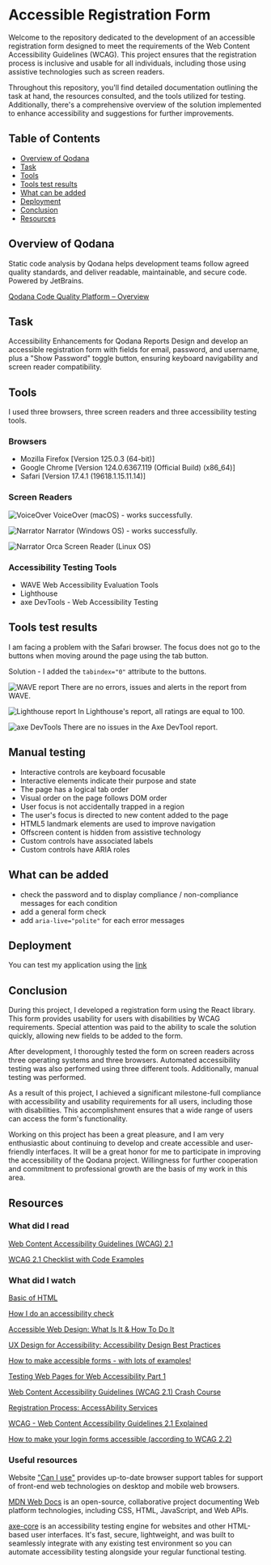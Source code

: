 # Accessible Registration Form
Welcome to the repository dedicated to the development of an accessible registration form designed to meet the requirements of the Web Content Accessibility Guidelines (WCAG). This project ensures that the registration process is inclusive and usable for all individuals, including those using assistive technologies such as screen readers.

Throughout this repository, you'll find detailed documentation outlining the task at hand, the resources consulted, and the tools utilized for testing. Additionally, there's a comprehensive overview of the solution implemented to enhance accessibility and suggestions for further improvements.

## Table of Contents

* [Overview of Qodana](#overview-of-qodana)
* [Task](#task)
* [Tools](#tools)
* [Tools test results](#tools-test-results)
* [What can be added](#what-can-be-added)
* [Deployment](#deployment)
* [Conclusion](#conclusion)
* [Resources](#resources)

## Overview of Qodana
Static code analysis by Qodana helps development teams follow agreed quality standards, and deliver readable, maintainable, and secure code. Powered by JetBrains.

[Qodana Code Quality Platform – Overview](https://www.youtube.com/watch?v=WrhnUnzMUCg&ab_channel=JetBrains)

## Task
Accessibility Enhancements for Qodana Reports
Design and develop an accessible registration form with fields for email, password, and username,
plus a "Show Password" toggle button, ensuring keyboard navigability and screen reader compatibility.

## Tools
I used three browsers, three screen readers and three accessibility testing tools.

### Browsers
+ Mozilla Firefox [Version 125.0.3 (64-bit)]
+ Google Chrome [Version 124.0.6367.119 (Official Build) (x86_64)]
+ Safari [Version 17.4.1 (19618.1.15.11.14)]

### Screen Readers
![VoiceOver](screenshots/VoiceOver.png)
VoiceOver (macOS) - works successfully.

![Narrator](screenshots/Narrator.jpeg)
Narrator (Windows OS) - works successfully.

![Narrator](screenshots/Orca.png)
Orca Screen Reader (Linux OS)

### Accessibility Testing Tools
+ WAVE Web Accessibility Evaluation Tools
+ Lighthouse
+ axe DevTools - Web Accessibility Testing

## Tools test results

I am facing a problem with the Safari browser. The focus does not go to the buttons when moving around the page using the tab button.

Solution - I added the `tabindex="0"` attribute to the buttons.

![WAVE report](screenshots/wave.png)
There are no errors, issues and alerts in the report from WAVE.

![Lighthouse report](screenshots/lighthouse.png)
In Lighthouse's report, all ratings are equal to 100.

![axe DevTools](screenshots/aXe.png)
There are no issues in the Axe DevTool report.

## Manual testing

+   Interactive controls are keyboard focusable
+   Interactive elements indicate their purpose and state
+   The page has a logical tab order
+   Visual order on the page follows DOM order
+   User focus is not accidentally trapped in a region
+   The user's focus is directed to new content added to the page
+   HTML5 landmark elements are used to improve navigation
+   Offscreen content is hidden from assistive technology
+   Custom controls have associated labels
+   Custom controls have ARIA roles

## What can be added
+ check the password and to display compliance / non-compliance messages for each condition
+ add a general form check
+ add `aria-live="polite"` for each error messages

## Deployment
You can test my application using the [link](https://tema-skakun.github.io/accessible-registration-form/)

## Conclusion

During this project, I developed a registration form using the React library. This form provides usability for users with disabilities by WCAG requirements. Special attention was paid to the ability to scale the solution quickly, allowing new fields to be added to the form.

After development, I thoroughly tested the form on screen readers across three operating systems and three browsers. Automated accessibility testing was also performed using three different tools. Additionally, manual testing was performed.

As a result of this project, I achieved a significant milestone-full compliance with accessibility and usability requirements for all users, including those with disabilities. This accomplishment ensures that a wide range of users can access the form's functionality.

Working on this project has been a great pleasure, and I am very enthusiastic about continuing to develop and create accessible and user-friendly interfaces. It will be a great honor for me to participate in improving the accessibility of the Qodana project. Willingness for further cooperation and commitment to professional growth are the basis of my work in this area.

## Resources
### What did I read
[Web Content Accessibility Guidelines (WCAG) 2.1](https://www.w3.org/TR/WCAG21/#toc)

[WCAG 2.1 Checklist with Code Examples](https://www.accessi.org/blog/wcag-checklist-with-code-examples/)

### What did I watch
[Basic of HTML](https://www.youtube.com/watch?v=_J6hMLsscOo&t=6277s&ab_channel=webDev)

[How I do an accessibility check](https://www.youtube.com/watch?v=cOmehxAU_4s&t=723s&ab_channel=ChromeforDevelopers)

[Accessible Web Design: What Is It & How To Do It](https://www.youtube.com/watch?v=-ao_Kc_8rpE&t=21s&ab_channel=FluxAcademy)

[UX Design for Accessibility: Accessibility Design Best Practices](https://www.youtube.com/watch?v=rJLWbG-K0Z8&ab_channel=AppianCommunity)

[How to make accessible forms - with lots of examples!](https://www.youtube.com/watch?v=ffxwEyBcdf0&t=828s&ab_channel=Silktide)

[Testing Web Pages for Web Accessibility Part 1](https://www.youtube.com/watch?v=DgFXUx2QwB0&t=1363s&ab_channel=AfricaKenyah)

[Web Content Accessibility Guidelines (WCAG 2.1) Crash Course](https://www.youtube.com/watch?v=NEK3aMPs1Us&t=2547s&ab_channel=AfricaKenyah)

[Registration Process: AccessAbility Services](https://www.youtube.com/watch?v=KG532yZnLZQ&t=13s&ab_channel=AccessAbilityServices)

[WCAG - Web Content Accessibility Guidelines 2.1 Explained](https://www.youtube.com/watch?v=Hi3tQ_HzOgo&ab_channel=Intellipaat)

[How to make your login forms accessible (according to WCAG 2.2)](https://www.youtube.com/watch?v=E66_O0JpThI&ab_channel=Silktide)

### Useful resources
Website ["Can I use"](https://caniuse.com/?search=htmlFor) provides up-to-date browser support tables for support of front-end web technologies on desktop and mobile web browsers.

[MDN Web Docs](https://developer.mozilla.org/en-US/docs/Web/Accessibility/ARIA) is an open-source, collaborative project documenting Web platform technologies, including CSS, HTML, JavaScript, and Web APIs.

[axe-core](https://github.com/dequelabs/axe-core?tab=readme-ov-file) is an accessibility testing engine for websites and other HTML-based user interfaces. It's fast, secure, lightweight, and was built to seamlessly integrate with any existing test environment so you can automate accessibility testing alongside your regular functional testing.
